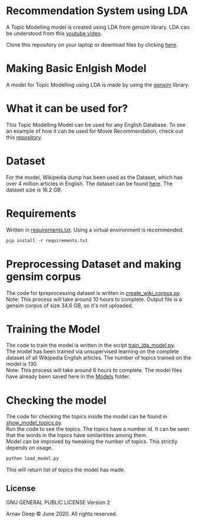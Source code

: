 # Recommendation System using LDA
A Topic Modelling model is created using LDA from gensim library. LDA can be understood from this [youtube video](https://www.youtube.com/watch?v=3mHy4OSyRf0).

Clone this repository on your laptop or download files by clicking [here](https://github.com/arnav-deep/EnglishTopicModel/archive/master.zip).

# Making Basic Enlgish Model
A model for Topic Modelling using LDA is made by using the [gensim](https://pypi.org/project/gensim/) library.

# What it can be used for?
This Topic Modelling Model can be used for any English Database. To see an example of how it can be used for Movie Recommendation, check out this [repository](https://github.com/arnav-deep/MovieRecommendation).

# Dataset
For the model, Wikipedia dump has been used as the Dataset, which has over 4 million articles in English. The dataset can be found [here](https://dumps.wikimedia.org/enwiki/latest/enwiki-latest-pages-articles.xml.bz2). The dataset size is 16.2 GB.

# Requirements
Written in [requirements.txt](https://github.com/arnav-deep/EnglishTopicModel/blob/master/requirements.txt). Using a virtual environment is recommended.
```python
pip install -r requirements.txt
```

# Preprocessing Dataset and making gensim corpus
The code for tpreprocessing dataset is written in [create_wiki_corpus.py](https://github.com/arnav-deep/EnglishTopicModel/blob/master/create_wiki_corpus.py).<br>
Note: This process will take around 10 hours to complete. Output file is a gensim corpus of size 34.6 GB, so it's not uploaded.

# Training the Model
The code to train the model is written in the script [train_lda_model.py](https://github.com/arnav-deep/EnglishTopicModel/blob/master/train_lda_model.py).<br>
The model has been trained via unsupervised learning on the complete dataset of all Wikipedia English articles. The number of topics trained on the model is 130.<br>
Note: This process will take around 6 hours to complete. The model files have already been saved here in the [Models](https://github.com/arnav-deep/EnglishTopicModel/tree/master/Models) folder.

# Checking the model
The code for checking the topics inside the model can be found in [show_model_topics.py](https://github.com/arnav-deep/EnglishTopicModel/blob/master/show_model_topics.py).<br>
Run the code to see the topics. The topics have a number id. It can be seen that the words in the topics have similaritites among them.<br>
Model can be improved by tweaking the number of topics. This strictly depends on usage.

```python
python load_model.py
```
This will return list of topics the model has made.

## License
GNU GENERAL PUBLIC LICENSE Version 2

Arnav Deep © June 2020. All rights reserved.
